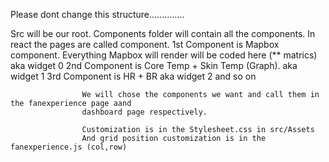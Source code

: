 Please dont change this structure..............

Src will be our root.
    Components folder will contain all the components. In react the pages are called component. 
        1st Component is Mapbox component. Everything Mapbox will render will be coded here (** matrics) aka widget 0
            2nd Component is Core Temp + Skin Temp (Graph).  aka widget 1
                3rd Component is HR + BR aka widget 2
                    and so on


                    We will chose the components we want and call them in the fanexperience page aand 
                    dashboard page respectively.

                    Customization is in the Stylesheet.css in src/Assets 
                    And grid position customization is in the fanexperience.js (col,row)
                    

